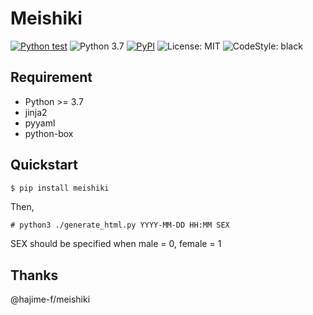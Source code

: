 # Meishiki

[![Python test](https://github.com/tk42/meishiki/actions/workflows/test.yml/badge.svg)](https://github.com/tk42/meishiki/actions/workflows/test.yml) ![Python 3.7](https://img.shields.io/badge/python-3.7-00af00.svg) [![PyPI](https://img.shields.io/pypi/v/meishiki)](https://pypi.org/project/meishiki/) ![License: MIT](https://img.shields.io/badge/license-MIT-a000ff.svg) ![CodeStyle: black](https://img.shields.io/badge/code%20style-black-000000.svg)


## Requirement
 - Python >= 3.7
 - jinja2
 - pyyaml
 - python-box

## Quickstart
```bash
$ pip install meishiki
```
Then,
```
# python3 ./generate_html.py YYYY-MM-DD HH:MM SEX
```
SEX should be specified when male = 0, female = 1

## Thanks
@hajime-f/meishiki
